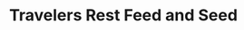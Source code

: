 ---
title: "Travelers Rest Feed and Seed"
url: /travelers-rest/travelers-rest-feed-and-seed/
shop: agrarian
---